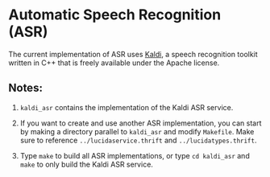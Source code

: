 # Automatic Speech Recognition (ASR)

The current implementation of ASR uses [Kaldi](http://kaldi.sourceforge.net/),
a speech recognition toolkit written in C++ that is freely available under the Apache license. 

## Notes:

1. `kaldi_asr` contains the implementation of the Kaldi ASR service.

2. If you want to create and use another ASR implementation,
you can start by making a directory parallel to `kaldi_asr` and modify `Makefile`.
Make sure to reference `../lucidaservice.thrift` and `../lucidatypes.thrift`.

3. Type `make` to build all ASR implementations,
or type `cd kaldi_asr` and `make` to only build the Kaldi ASR service.

